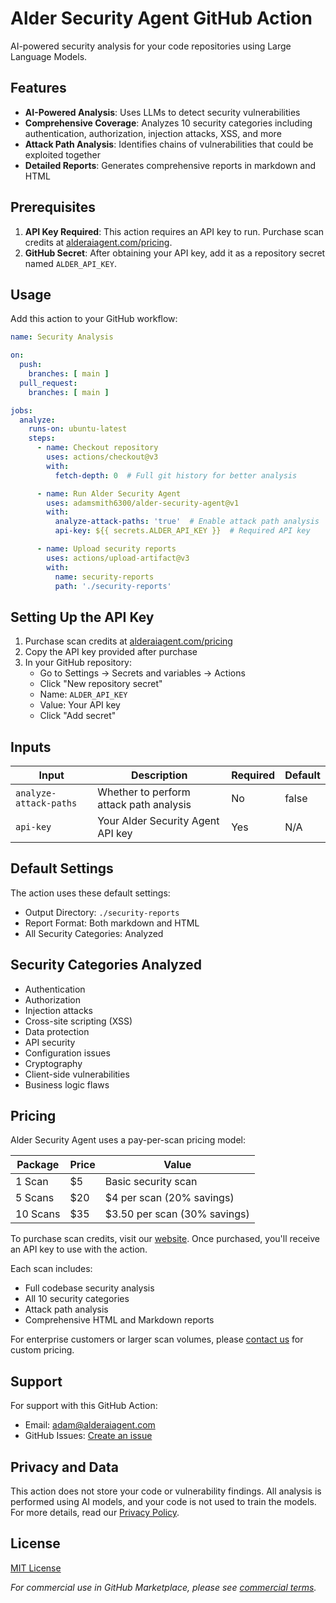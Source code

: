 # Alder Security Agent GitHub Action

AI-powered security analysis for your code repositories using Large Language Models.

## Features

- **AI-Powered Analysis**: Uses LLMs to detect security vulnerabilities
- **Comprehensive Coverage**: Analyzes 10 security categories including authentication, authorization, injection attacks, XSS, and more
- **Attack Path Analysis**: Identifies chains of vulnerabilities that could be exploited together
- **Detailed Reports**: Generates comprehensive reports in markdown and HTML

## Prerequisites

1. **API Key Required**: This action requires an API key to run. Purchase scan credits at [alderaiagent.com/pricing](https://alderaiagent.com/pricing).
2. **GitHub Secret**: After obtaining your API key, add it as a repository secret named `ALDER_API_KEY`.

## Usage

Add this action to your GitHub workflow:

```yaml
name: Security Analysis

on:
  push:
    branches: [ main ]
  pull_request:
    branches: [ main ]

jobs:
  analyze:
    runs-on: ubuntu-latest
    steps:
      - name: Checkout repository
        uses: actions/checkout@v3
        with:
          fetch-depth: 0  # Full git history for better analysis

      - name: Run Alder Security Agent
        uses: adamsmith6300/alder-security-agent@v1
        with:
          analyze-attack-paths: 'true'  # Enable attack path analysis
          api-key: ${{ secrets.ALDER_API_KEY }}  # Required API key

      - name: Upload security reports
        uses: actions/upload-artifact@v3
        with:
          name: security-reports
          path: './security-reports'
```

## Setting Up the API Key

1. Purchase scan credits at [alderaiagent.com/pricing](https://alderaiagent.com/pricing)
2. Copy the API key provided after purchase
3. In your GitHub repository:
   - Go to Settings → Secrets and variables → Actions
   - Click "New repository secret"
   - Name: `ALDER_API_KEY`
   - Value: Your API key
   - Click "Add secret"

## Inputs

| Input                | Description                            | Required | Default |
|---------------------|----------------------------------------|----------|---------|
| `analyze-attack-paths` | Whether to perform attack path analysis | No       | false   |
| `api-key` | Your Alder Security Agent API key | Yes       | N/A   |

## Default Settings

The action uses these default settings:
- Output Directory: `./security-reports`
- Report Format: Both markdown and HTML
- All Security Categories: Analyzed

## Security Categories Analyzed

- Authentication
- Authorization
- Injection attacks
- Cross-site scripting (XSS)
- Data protection
- API security
- Configuration issues
- Cryptography
- Client-side vulnerabilities
- Business logic flaws

## Pricing

Alder Security Agent uses a pay-per-scan pricing model:

| Package | Price | Value |
|---------|-------|-------|
| 1 Scan | $5 | Basic security scan |
| 5 Scans | $20 | $4 per scan (20% savings) |
| 10 Scans | $35 | $3.50 per scan (30% savings) |

To purchase scan credits, visit our [website](https://alderaiagent.com/pricing). Once purchased, you'll receive an API key to use with the action.

Each scan includes:
- Full codebase security analysis
- All 10 security categories
- Attack path analysis
- Comprehensive HTML and Markdown reports

For enterprise customers or larger scan volumes, please [contact us](mailto:adam@alderaiagent.com) for custom pricing.

## Support

For support with this GitHub Action:
- Email: [adam@alderaiagent.com](mailto:adam@alderaiagent.com)
- GitHub Issues: [Create an issue](https://github.com/adamsmith6300/alder-security-agent/issues)

## Privacy and Data

This action does not store your code or vulnerability findings. All analysis is performed using AI models, and your code is not used to train the models. For more details, read our [Privacy Policy](https://example.com/privacy).

## License

[MIT License](LICENSE)

*For commercial use in GitHub Marketplace, please see [commercial terms](https://example.com/commercial-terms).*


